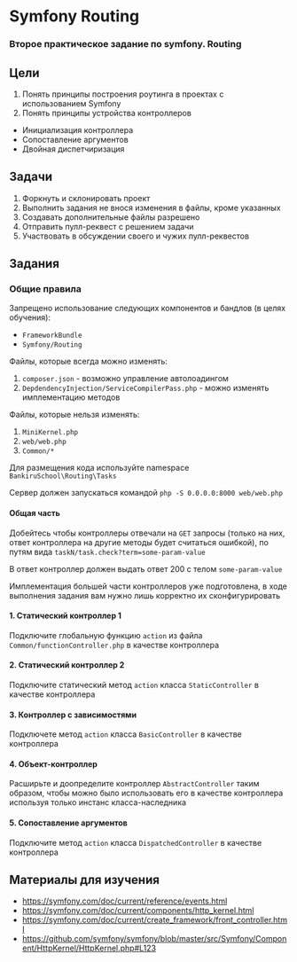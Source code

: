 # Symfony Routing

### Второе практическое задание по symfony. Routing

## Цели

1. Понять принципы построения роутинга в проектах с использованием Symfony
2. Понять принципы устройства контроллеров
  * Инициализация контроллера
  * Сопоставление аргументов
  * Двойная диспетчиризация

## Задачи

1. Форкнуть и склонировать проект
2. Выполнить задания не внося изменения в файлы, кроме указанных
3. Создавать дополнительные файлы разрешено
4. Отправить пулл-реквест с решением задачи
5. Участвовать в обсуждении своего и чужих пулл-реквестов

## Задания

### Общие правила

Запрещено использование следующих компонентов и бандлов (в целях обучения):
* `FrameworkBundle`
* `Symfony/Routing`

Файлы, которые всегда можно изменять:

1. `composer.json` - возможно управление автолоадингом
2. `DepdendencyInjection/ServiceCompilerPass.php` - можно изменять имплементацию методов

Файлы, которые нельзя изменять:

1. `MiniKernel.php`
2. `web/web.php`
3. `Common/*`

Для размещения кода используйте namespace `BankiruSchool\Routing\Tasks`

Сервер должен запускаться командой `php -S 0.0.0.0:8000 web/web.php`

#### Общая часть

Добейтесь чтобы контроллеры отвечали на `GET` запросы 
(только на них, ответ контроллера на другие методы будет считаться ошибкой), 
по путям вида `taskN/task.check?term=some-param-value`

В ответ контроллер должен выдать ответ 200 с телом `some-param-value`

Имплементация большей части контроллеров уже подготовлена, в ходе 
выполнения задания вам нужно лишь корректно их сконфигурировать

#### 1. Статический контроллер 1

Подключите глобальную функцию `action` из файла `Common/functionController.php` в качестве контроллера

#### 2. Статический контроллер 2

Подключите статический метод `action` класса `StaticController` в качестве контроллера

#### 3. Контроллер с зависимостями

Подключете метод `action` класса `BasicController` в качестве контроллера

#### 4. Объект-контроллер

Расширьте и доопределите контроллер `AbstractController` таким образом, чтобы
можно было использовать его в качестве контроллера используя только инстанс класса-наследника

#### 5. Сопоставление аргументов

Подключите метод `action` класса `DispatchedController` в качестве контроллера

## Материалы для изучения 

* https://symfony.com/doc/current/reference/events.html
* https://symfony.com/doc/current/components/http_kernel.html
* https://symfony.com/doc/current/create_framework/front_controller.html
* https://github.com/symfony/symfony/blob/master/src/Symfony/Component/HttpKernel/HttpKernel.php#L123
